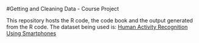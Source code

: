 #Getting and Cleaning Data - Course Project

This repository hosts the R code, the code book and the output generated from the R code. The dataset being used is: [Human Activity Recognition Using Smartphones](https://d396qusza40orc.cloudfront.net/getdata%2Fprojectfiles%2FUCI%20HAR%20Dataset.zip)
